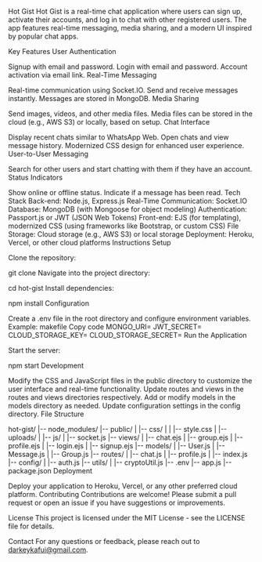 Hot Gist
Hot Gist is a real-time chat application where users can sign up, activate their accounts, and log in to chat with other registered users. The app features real-time messaging, media sharing, and a modern UI inspired by popular chat apps.

Key Features
User Authentication

Signup with email and password.
Login with email and password.
Account activation via email link.
Real-Time Messaging

Real-time communication using Socket.IO.
Send and receive messages instantly.
Messages are stored in MongoDB.
Media Sharing

Send images, videos, and other media files.
Media files can be stored in the cloud (e.g., AWS S3) or locally, based on setup.
Chat Interface

Display recent chats similar to WhatsApp Web.
Open chats and view message history.
Modernized CSS design for enhanced user experience.
User-to-User Messaging

Search for other users and start chatting with them if they have an account.
Status Indicators

Show online or offline status.
Indicate if a message has been read.
Tech Stack
Back-end: Node.js, Express.js
Real-Time Communication: Socket.IO
Database: MongoDB (with Mongoose for object modeling)
Authentication: Passport.js or JWT (JSON Web Tokens)
Front-end: EJS (for templating), modernized CSS (using frameworks like Bootstrap, or custom CSS)
File Storage: Cloud storage (e.g., AWS S3) or local storage
Deployment: Heroku, Vercel, or other cloud platforms
Instructions
Setup

Clone the repository:

git clone <repository-url>
Navigate into the project directory:

cd hot-gist
Install dependencies:

npm install
Configuration

Create a .env file in the root directory and configure environment variables. Example:
makefile
Copy code
MONGO_URI=<your-mongodb-uri>
JWT_SECRET=<your-jwt-secret>
CLOUD_STORAGE_KEY=<your-cloud-storage-key>
CLOUD_STORAGE_SECRET=<your-cloud-storage-secret>
Run the Application

Start the server:

npm start
Development

Modify the CSS and JavaScript files in the public directory to customize the user interface and real-time functionality.
Update routes and views in the routes and views directories respectively.
Add or modify models in the models directory as needed.
Update configuration settings in the config directory.
File Structure


hot-gist/
|-- node_modules/
|-- public/
|   |-- css/
|   |   |-- style.css
|   |-- uploads/
|   |-- js/
|       |-- socket.js
|-- views/
|   |-- chat.ejs
|   |-- group.ejs
|   |-- profile.ejs
|   |-- login.ejs
|   |-- signup.ejs
|-- models/
|   |-- User.js
|   |-- Message.js
|   |-- Group.js
|-- routes/
|   |-- chat.js
|   |-- profile.js
|   |-- index.js
|-- config/
|   |-- auth.js
|-- utils/
|   |-- cryptoUtil.js
|-- .env
|-- app.js
|-- package.json
Deployment

Deploy your application to Heroku, Vercel, or any other preferred cloud platform.
Contributing
Contributions are welcome! Please submit a pull request or open an issue if you have suggestions or improvements.

License
This project is licensed under the MIT License - see the LICENSE file for details.

Contact
For any questions or feedback, please reach out to darkeykafui@gmail.com.
